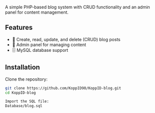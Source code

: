 A simple PHP-based blog system with CRUD functionality and an admin panel for content management.

## Features
- 📝 Create, read, update, and delete (CRUD) blog posts  
- 🔑 Admin panel for managing content  
- 🗄 MySQL database support

## Installation
 Clone the repository:
   ```sh
   git clone https://github.com/KoppID90/KoppID-blog.git
   cd KoppID-blog

Import the SQL file:
Database/blog.sql
